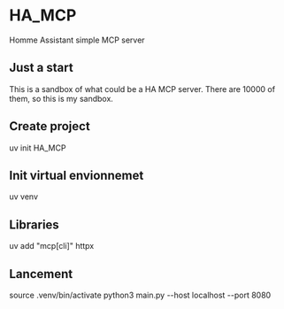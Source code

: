 # HA_MCP
Homme Assistant simple MCP server

## Just a start
This is a sandbox of what could be a HA MCP server. There are 10000 of them, so this is my sandbox.

## Create project
uv init HA_MCP

## Init virtual envionnemet
uv venv

## Libraries
uv add "mcp[cli]" httpx

## Lancement
source .venv/bin/activate
python3 main.py --host localhost --port 8080


